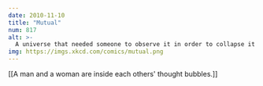 ```yaml
---
date: 2010-11-10
title: "Mutual"
num: 817
alt: >-
  A universe that needed someone to observe it in order to collapse it into existence would be a pretty sorry universe indeed.
img: https://imgs.xkcd.com/comics/mutual.png
---
```

[[A man and a woman are inside each others' thought bubbles.]]

